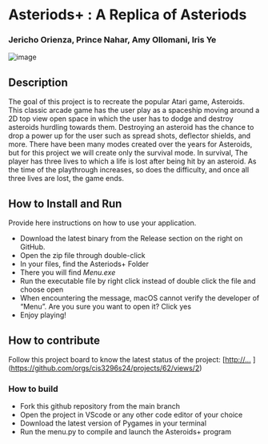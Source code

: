 # Asteriods+ : A Replica of Asteriods
### Jericho Orienza, Prince Nahar, Amy Ollomani, Iris Ye
![image](https://github.com/cis3296s24/prj--asteroid-replica/assets/93217801/ea454382-a95f-4d4f-930e-7448efa29b34)

## Description
​​The goal of this project is to recreate the popular Atari game, Asteroids. 
This classic arcade game has the user play as a spaceship moving around a 2D 
top view open space in which the user has to dodge and destroy asteroids hurdling towards them.
Destroying an asteroid has the chance to drop a power up for the user such as spread shots,
deflector shields, and more. There have been many modes created over the years for Asteroids, 
but for this project we will create only the survival mode. In survival, 
The player has three lives to which a life is lost after being hit by an asteroid. 
As the time of the playthrough increases, so does the difficulty, and once all three lives are 
lost, the game ends. 

## How to Install and Run
Provide here instructions on how to use your application.   
- Download the latest binary from the Release section on the right on GitHub.
- Open the zip file through double-click
- In your files, find the Asteriods+ Folder
- There you will find *Menu.exe*
- Run the executable file by right click instead of double click the file and choose open
- When encountering the message, macOS cannot verify the developer of “Menu”. Are you sure you want to open it? Click yes
- Enjoy playing!

## How to contribute
Follow this project board to know the latest status of the project: [[http://...]([http://...])  ](https://github.com/orgs/cis3296s24/projects/62/views/2)

### How to build
- Fork this github repository from the main branch
- Open the project in VScode or any other code editor of your choice
- Download the latest version of Pygames in your terminal
- Run the menu.py to compile and launch the Asteroids+ program
